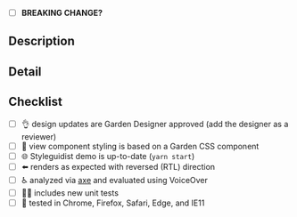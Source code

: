 <!-- structure the Title above as the first line of a
     https://conventionalcommits.org/ message. example: "feat(buttons):
     add a muted button component". the title informs the semantic
     version bump if this PR is merged. -->

- [ ] **BREAKING CHANGE?** <!-- if so, indicate why under description -->

## Description

<!-- a summary of the changes introduced by this PR. this description
     may populate the commit body and versioned changelog if the PR is
     merged. -->

## Detail

<!-- supporting details; screen shot, code, etc. -->

<!-- closes GITHUB_ISSUE -->

## Checklist

- [ ] :ok_hand: design updates are Garden Designer approved (add the
      designer as a reviewer)
- [ ] :nail_care: view component styling is based on a Garden CSS
      component
- [ ] :globe_with_meridians: Styleguidist demo is up-to-date (`yarn start`)
- [ ] :arrow_left: renders as expected with reversed (RTL) direction
- [ ] :wheelchair: analyzed via [axe](https://www.deque.com/axe/) and evaluated using VoiceOver
- [ ] :guardsman: includes new unit tests
- [ ] :memo: tested in Chrome, Firefox, Safari, Edge, and IE11
